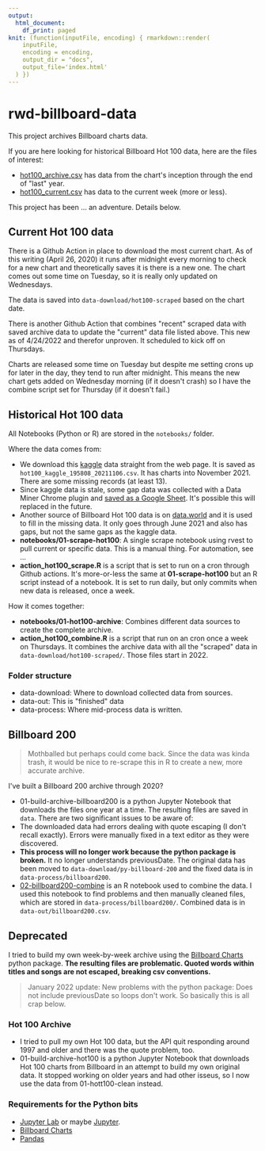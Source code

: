 ```yaml
---
output:
  html_document:
    df_print: paged
knit: (function(inputFile, encoding) { rmarkdown::render(
    inputFile,
    encoding = encoding,
    output_dir = "docs",
    output_file='index.html'
  ) })
---
```


# rwd-billboard-data

This project archives Billboard charts data.

If you are here looking for historical Billboard Hot 100 data, here are the files of interest:

- [hot100_archive.csv](data-out/hot100_archive.csv) has data from the chart's inception through the end of "last" year.
- [hot100_current.csv](data-out/hot100_current.csv) has data to the current week (more or less).

This project has been ... an adventure. Details below.

## Current Hot 100 data

There is a Github Action in place to download the most current chart. As of this writing (April 26, 2020) it runs after midnight every morning to check for a new chart and theoretically saves it is there is a new one. The chart comes out some time on Tuesday, so it is really only updated on Wednesdays.

The data is saved into `data-download/hot100-scraped` based on the chart date.

There is another Github Action that combines "recent" scraped data with saved archive data to update the "current" data file listed above. This new as of 4/24/2022 and therefor unproven. It scheduled to kick off on Thursdays.

Charts are released some time on Tuesday but despite me setting crons up for later in the day, they tend to run after midnight. This means the new chart gets added on Wednesday morning (if it doesn't crash) so I have the combine script set for Thursday (if it doesn't fail.)

## Historical Hot 100 data

All Notebooks (Python or R) are stored in the `notebooks/` folder.

Where the data comes from:

- We download this [kaggle](https://www.kaggle.com/dhruvildave/billboard-the-hot-100-songs) data straight from the web page. It is saved as `hot100_kaggle_195808_20211106.csv`. It has charts into November 2021. There are some missing records (at least 13).
- Since kaggle data is stale, some gap data was collected with a Data Miner Chrome plugin and [saved as a Google Sheet](https://docs.google.com/spreadsheets/d/1in--HfDYfijzQha8PSP4ItaKND9_rzx8pFPVHaZi-hE/edit?usp=sharing). It's possible this will replaced in the future.
- Another source of Billboard Hot 100 data is on  [data.world](https://data.world/kcmillersean/billboard-hot-100-1958-2017) and it is used to fill in the missing data. It only goes through June 2021 and also has gaps, but not the same gaps as the kaggle data.
- **notebooks/01-scrape-hot100**: A single scrape notebook using rvest to pull current or specific data. This is a manual thing. For automation, see ...
- **action_hot100_scrape.R** is a script that is set to run on a cron through Github actions. It's more-or-less the same at **01-scrape-hot100** but an R script instead of a notebook. It is set to run daily, but only commits when new data is released, once a week.

How it comes together:

- **notebooks/01-hot100-archive**: Combines different data sources to create the complete archive.
- **action_hot100_combine.R** is a script that run on an cron once a week on Thursdays. It combines the archive data with all the "scraped" data in `data-download/hot100-scraped/`. Those files start in 2022.

### Folder structure

- data-download: Where to download collected data from sources.
- data-out: This is "finished" data
- data-process: Where mid-process data is written.

## Billboard 200

> Mothballed but perhaps could come back. Since the data was kinda trash, it would be nice to re-scrape this in R to create a new, more accurate archive.

I've built a Billboard 200 archive through 2020?

-  01-build-archive-billboard200 is a python Jupyter Notebook that downloads the files one year at a time. The resulting files are saved in `data`. 
There are two significant issues to be aware of:
  - The downloaded data had errors dealing with quote escaping (I don't recall exactly). Errors were manually fixed in a text editor as they were discovered.
  - **This process will no longer work because the python package is broken.** It no longer understands previousDate. The original data has been moved to `data-download/py-billboard-200` and the fixed data is in `data-process/billboard200`.
- [02-billboard200-combine](https://utdata.github.io/rwd-billboard-data/02-billboard200-combine.html) is an R notebook used to combine the data. I used this notebook to find problems and then manually cleaned files, which are stored in `data-process/billboard200/`. Combined data is in `data-out/billboard200.csv`.

## Deprecated

I tried to build my own week-by-week archive using the [Billboard Charts](https://github.com/guoguo12/billboard-charts) python package. **The resulting files are problematic. Quoted words within titles and songs are not escaped, breaking csv conventions.**

> January 2022 update: New problems with the python package: Does not include previousDate so loops don't work. So basically this is all crap below.

### Hot 100 Archive

- I tried to pull my own Hot 100 data, but the API quit responding around 1997 and older and there was the quote problem, too.
- 01-build-archive-hot100 is a python Jupyter Notebook that downloads Hot 100 charts from Billboard in an attempt to build my own original data. It stopped working on older years and had other isseus, so I now use the data from 01-hott100-clean instead.

### Requirements for the Python bits

- [Jupyter Lab](https://jupyterlab.readthedocs.io/en/stable/) or maybe [Jupyter](https://jupyter.org/documentation).
- [Billboard Charts](https://github.com/guoguo12/billboard-charts)
- [Pandas](https://pandas.pydata.org/)
